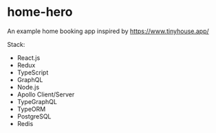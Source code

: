 # home-hero

An example home booking app inspired by https://www.tinyhouse.app/

Stack:

-   React.js
-   Redux
-   TypeScript
-   GraphQL
-   Node.js
-   Apollo Client/Server
-   TypeGraphQL
-   TypeORM
-   PostgreSQL
-   Redis
